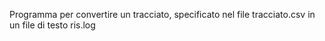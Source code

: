 Programma per convertire un tracciato, specificato nel file tracciato.csv in un file di testo ris.log
